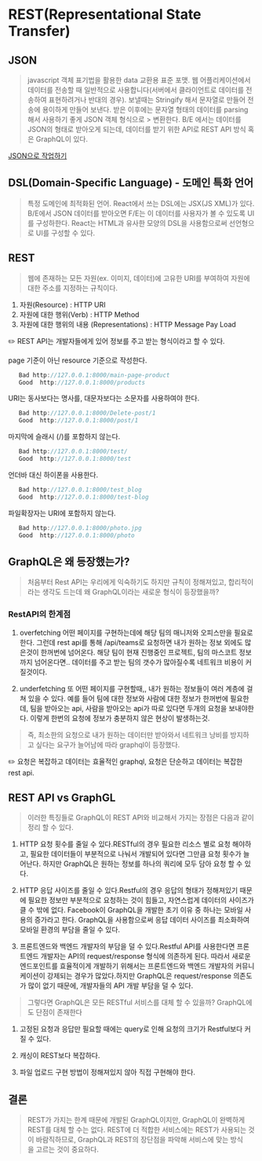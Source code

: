 # REST(Representational State Transfer)

## JSON

> javascript 객체 표기법을 활용한 data 교환용 표준 포맷. 웹 어플리케이션에서 데이터를 전송할 때 일반적으로 사용합니다(서버에서 클라이언트로 데이터를 전송하여 표현하려거나 반대의 경우).
> 보낼때는 Stringify 해서 문자열로 만들어 전송에 용이하게 만들어 보낸다. 받은 이후에는 문자열 형태의 데이터를 parsing 해서 사용하기 좋게 JSON 객체 형식으로 > 변환한다.
> B/E 에서는 데이터를 JSON의 형태로 받아오게 되는데, 데이터를 받기 위한 API로 REST API 방식 혹은 GraphQL이 있다.

[JSON으로 작업하기]('https://developer.mozilla.org/ko/docs/Learn/JavaScript/Objects/JSON')

## DSL(Domain-Specific Language) - 도메인 특화 언어

> 특정 도메인에 최적화된 언어. React에서 쓰는 DSL에는 JSX(JS XML)가 있다.
> B/E에서 JSON 데이터를 받아오면 F/E는 이 데이터를 사용자가 볼 수 있도록 UI를 구성하한다.
> React는 HTML과 유사한 모양의 DSL을 사용함으로써 선언형으로 UI를 구성할 수 있다.

## REST

> 웹에 존재하는 모든 자원(ex. 이미지, 데이터)에 고유한 URI를 부여하여 자원에 대한 주소를 지정하는 규칙이다.

1. 자원(Resource) : HTTP URI
2. 자원에 대한 행위(Verb) : HTTP Method
3. 자원에 대한 행위의 내용 (Representations) : HTTP Message Pay Load

✏️ REST API는 개발자들에게 있어 정보를 주고 받는 형식이라고 할 수 있다.

page 기준이 아닌 resource 기준으로 작성한다.

```jsx
   Bad http://127.0.0.1:8000/main-page-product 
   Good  http://127.0.0.1:8000/products
```

URI는 동사보다는 명사를, 대문자보다는 소문자를 사용하여야 한다.

```jsx
   Bad http://127.0.0.1:8000/Delete-post/1
   Good  http://127.0.0.1:8000/post/1
```

마지막에 슬래시 (/)를 포함하지 않는다.

```jsx
   Bad http://127.0.0.1:8000/test/  
   Good  http://127.0.0.1:8000/test
```

언더바 대신 하이폰을 사용한다.

```jsx
   Bad http://127.0.0.1:8000/test_blog
   Good  http://127.0.0.1:8000/test-blog
```

파일확장자는 URI에 포함하지 않는다.

```jsx
   Bad http://127.0.0.1:8000/photo.jpg  
   Good  http://127.0.0.1:8000/photo
```

## GraphQL은 왜 등장했는가?

> 처음부터 Rest API는 우리에게 익숙하기도 하지만 규칙이 정해져있고, 합리적이라는 생각도 드는데 왜 GraphQL이라는 새로운 형식이 등장했을까?

### RestAPI의 한계점

1. overfetching
   어떤 페이지를 구현하는데에 해당 팀의 매니저와 오피스만을 필요로 한다. 그런데 rest api를 통해 /api/teams로 요청하면 내가 원하는 정보 외에도 많은것이 한꺼번에 넘어온다. 해당 팀이 현재 진행중인 프로젝트, 팀의 마스코트 정보까지 넘어온다면..
   데이터를 주고 받는 팀의 갯수가 많아질수록 네트워크 비용이 커질것이다.

2. underfetching
   또 어떤 페이지를 구현할때,, 내가 원하는 정보들이 여러 계층에 걸쳐 있을 수 있다. 예를 들어 팀에 대한 정보와 사람에 대한 정보가 한꺼번에 필요한데, 팀을 받아오는 api, 사람을 받아오는 api가 따로 있다면 두개의 요청을 보내야한다. 이렇게 한번의 요청에 정보가 충분하지 않은 현상이 발생하는것.

> 즉, 최소한의 요청으로 내가 원하는 데이터만 받아와서 네트워크 낭비를 방지하고 싶다는 요구가 늘어남에 따라 graphql이 등장했다.

✏️ 요청은 복잡하고 데이터는 효율적인 graphql, 요청은 단순하고 데이터는 복잡한 rest api.

## REST API vs GraphGL

> 이러한 특징들로 GraphQL이 REST API와 비교해서 가지는 장점은 다음과 같이 정리 할 수 있다.

1. HTTP 요청 횟수를 줄일 수 있다.RESTful의 경우 필요한 리소스 별로 요청 해야하고, 필요한 데이터들이 부분적으로 나눠서 개발되어 있다면 그만큼 요청 횟수가 늘어난다. 하지만 GraphQL은 원하는 정보를 하나의 쿼리에 모두 담아 요청 할 수 있다.

2. HTTP 응답 사이즈를 줄일 수 있다.Restful의 경우 응답의 형태가 정해져있기 때문에 필요한 정보만 부분적으로 요청하는 것이 힘들고, 자연스럽게 데이터의 사이즈가 클 수 밖에 없다. Facebook이 GraphQL을 개발한 초기 이유 중 하나는 모바일 사용의 증가라고 한다. GraphQL을 사용함으로써 응답 데이터 사이즈를 최소화하여 모바일 환경의 부담을 줄일 수 있다.

3. 프론트엔드와 백엔드 개발자의 부담을 덜 수 있다.Restful API를 사용한다면 프론트엔드 개발자는 API의 request/response 형식에 의존하게 된다. 따라서 새로운 엔드포인트를 효율적이게 개발하기 위해서는 프론트엔드와 백엔드 개발자의 커뮤니케이션이 강제되는 경우가 많았다.하지만 GraphQL은 request/response 의존도가 많이 없기 때문에, 개발자들의 API 개발 부담을 덜 수 있다.

> 그렇다면 GraphQL은 모든 RESTful 서비스를 대체 할 수 있을까? GraphQL에도 단점이 존재한다

1. 고정된 요청과 응답만 필요할 때에는 query로 인해 요청의 크기가 Restful보다 커질 수 있다.

2. 캐싱이 REST보다 복잡하다.

3. 파일 업로드 구현 방법이 정해져있지 않아 직접 구현해야 한다.

## 결론

> REST가 가지는 한계 때문에 개발된 GraphQL이지만, GraphQL이 완벽하게 REST를 대체 할 수는 없다.
> REST에 더 적합한 서비스에는 REST가 사용되는 것이 바람직하므로, GraphQL과 REST의 장단점을 파악해 서비스에 맞는 방식을 고르는 것이 중요하다.
